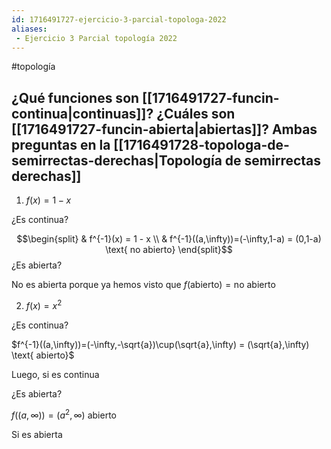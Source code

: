 ```yaml
---
id: 1716491727-ejercicio-3-parcial-topologa-2022
aliases:
 - Ejercicio 3 Parcial topología 2022
---
```


#topología 

## ¿Qué funciones son [[1716491727-funcin-continua|continuas]]? ¿Cuáles son [[1716491727-funcin-abierta|abiertas]]? Ambas preguntas en la [[1716491728-topologa-de-semirrectas-derechas|Topología de semirrectas derechas]]

1. $f(x) = 1 - x$

¿Es continua?

$$\begin{split}
& f^{-1}(x) = 1 - x \\
& f^{-1}((a,\infty))=(-\infty,1-a) = (0,1-a) \text{ no abierto}
\end{split}$$
¿Es abierta?

No es abierta porque ya hemos visto que $f(\text{abierto})=\text{no abierto}$

2. $f(x)=x^2$

¿Es continua?

$f^{-1}((a,\infty))=(-\infty,-\sqrt{a})\cup(\sqrt{a},\infty) = (\sqrt{a},\infty) \text{ abierto}$

Luego, si es continua

¿Es abierta?

$f((a,\infty))=(a^2,\infty) \text{ abierto}$

Si es abierta